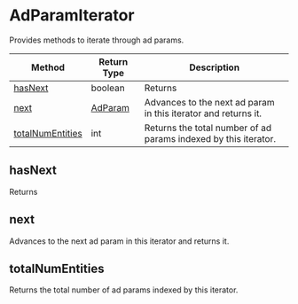 # AdParamIterator
Provides methods to iterate through ad params.

|Method|Return Type|Description|
|-|-|-
[hasNext]('#hasnext')|boolean|Returns <br />
[next]('#next')|[AdParam](./AdParam)|Advances to the next ad param in this iterator and returns it.<br />
[totalNumEntities]('#totalnumentities')|int|Returns the total number of ad params indexed by this iterator.<br />

## <a name="hasnext"></a>hasNext
Returns 


## <a name="next"></a>next
Advances to the next ad param in this iterator and returns it.


## <a name="totalnumentities"></a>totalNumEntities
Returns the total number of ad params indexed by this iterator.



